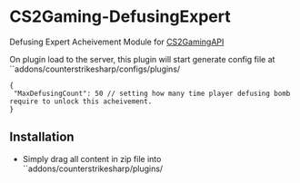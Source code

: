 # CS2Gaming-DefusingExpert
 Defusing Expert Acheivement Module for [CS2GamingAPI](https://github.com/oylsister/CS2GamingAPI/)

 On plugin load to the server, this plugin will start generate config file at ``addons/counterstrikesharp/configs/plugins/
 ```jsonc
{
  "MaxDefusingCount": 50 // setting how many time player defusing bomb require to unlock this acheivement.
}
 ```

## Installation
- Simply drag all content in zip file into ``addons/counterstrikesharp/plugins/
